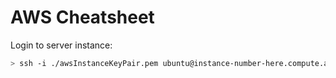 # AWS Cheatsheet

Login to server instance: 

```bash
> ssh -i ./awsInstanceKeyPair.pem ubuntu@instance-number-here.compute.amazonaws.com
```